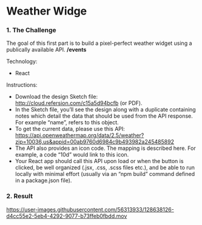 # **Weather Widge**

### **1. The Challenge**
The goal of this first part is to build a pixel-perfect weather widget using a publically available API. 
**/events**

Technology:
* React

Instructions:
* Download the design Sketch file: http://cloud.refersion.com/c15a5d94bcfb (or PDF).
* In the Sketch file, you’ll see the design along with a duplicate containing notes which detail the data that should be used from the API response. For example “name”, refers to this object.
* To get the current data, please use this API: 
https://api.openweathermap.org/data/2.5/weather?zip=10036,us&appid=00ab9760d6984c9b493982a245485892
* The API also provides an icon code. The mapping is described here. For example, a code “10d” would link to this icon.
* Your React app should call this API upon load or when the button is clicked, be well organized (.jsx, .css, .scss files etc.), and be able to run locally with minimal effort (usually via an “npm build” command defined in a package.json file).


### **2. Result**
https://user-images.githubusercontent.com/56313933/128638126-d4cc55e2-5eb4-4292-9077-b73ffeb0fbdd.mov


